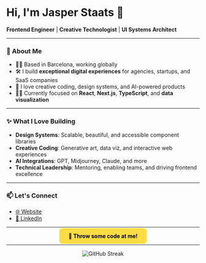 <h1>Hi, I'm Jasper Staats 👋</h1>
<p">
  <b>Frontend Engineer</b> | <b>Creative Technologist</b> | <b>UI Systems Architect</b>
</p>

---

### 🚀 About Me

- 🏄‍♂️ Based in Barcelona, working globally
- 🛠️ I build **exceptional digital experiences** for agencies, startups, and SaaS companies
- 🎨 I love creative coding, design systems, and AI-powered products
- 🧑‍💻 Currently focused on **React**, **Next.js**, **TypeScript**, and **data visualization**
---

### ✨ What I Love Building

- **Design Systems**: Scalable, beautiful, and accessible component libraries
- **Creative Coding**: Generative art, data viz, and interactive web experiences
- **AI Integrations**: GPT, Midjourney, Claude, and more
- **Technical Leadership**: Mentoring, enabling teams, and driving frontend excellence

---

### 📫 Let's Connect

- [🌐 Website](https://www.staats.dev)
- [💼 LinkedIn](https://www.linkedin.com/in/jasperstaats/)

---

<p align="center">
  <a href="https://www.staats.dev" target="_blank" style="background: #FFDC41; color: black; padding: 12px 24px; border-radius: 8px; font-weight: bold; text-decoration: none;">
    🚀 Throw some code at me!
  </a>
</p>

---

<p align="center">
  <img src="https://github-readme-streak-stats.herokuapp.com/?user=jeystaats&theme=dark&hide_border=true&background=000000" alt="GitHub Streak" />
</p>
